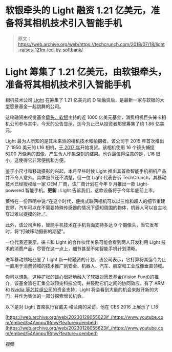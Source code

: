 # 软银牵头的 Light 融资 1.21 亿美元，准备将其相机技术引入智能手机 

> 原文：<https://web.archive.org/web/https://techcrunch.com/2018/07/18/light-raises-121m-led-by-softbank/>

# Light 筹集了 1.21 亿美元，由软银牵头，准备将其相机技术引入智能手机

相机技术公司 [Light](https://web.archive.org/web/20230128055623/https://light.co/) 在筹集了 1.21 亿美元的 D 轮融资后，是最新一家与软银的大型愿景基金一起跳舞的公司。

这轮融资由视觉基金[牵头，软银](https://web.archive.org/web/20230128055623/https://techcrunch.com/2017/05/20/softbank-vision-fund-first-close/)主持的近 1000 亿美元基金，消费相机巨头徕卡相机公司参与其中。今天的公告显示，迄今为止已从投资者那里筹集了约 1.86 亿美元。

Light 最为人所知的是其未来派的相机技术和拍摄者。该公司于 2015 年首次推出了 1950 美元的 L16 相机，[于 2017 年](https://web.archive.org/web/20230128055623/https://techcrunch.com/2017/07/14/light-starts-shipping-the-l16-its-16-camera-pocket-dslr-challenger/)开始发货。该相机使用 16 个镜头捕捉 5200 万像素的图像，产生令人印象深刻的结果。也许最值得注意的是，L16 很小，这使得它非常便携和方便。

鉴于小尺寸和移动摄影的兴起，本月早些时候 Light 推出其首款智能手机相机产品并不令人意外。具体细节还不清楚，但一位 Light 代表告诉 TechCrunch，其移动技术已经授权给一家 OEM 厂商，该厂商计划在今年 9 月推出一款 Light-powered 智能手机。**更新** : Light 告诉我们，这款设备将于今年年底前上市。

莱特在一份声明中说:“在这个时代，便携式联网相机可以以三维和超人的细节重建世界，汽车可以在不需要特殊传感器的情况下感知周围的物体，机器人可以自主地穿过难以捉摸的针。”。

此外，该公司声称，智能手机技术在手机背面支持多达 9 个摄像头，当它发布时，将“打破移动摄影的期望”。

一位代表还表示，徕卡和 Light 的合作伙伴关系可能会看到两人开发利用 Light 技术的消费产品，尽管在这一点上，细节甚至不如智能手机计划清晰。

进军移动领域凸显了 Light 新一轮融资的计划。该公司表示，它打算将其迄今为止一直用于消费领域的技术推广到安全、机器人、汽车、航空和工业成像垂直领域。

你可以想象，这种扩张的雄心很好地融入了软银对愿景基金(Vision Fund)的推介，该基金旨在汇集全球顶尖科技公司，并鼓励它们之间的协同效应。有了 ARM 和 [Nvidia 等芯片组公司](https://web.archive.org/web/20230128055623/https://techcrunch.com/2017/08/07/softbank-nvidia-vision-fund/)的资金支持，Light 将会看到大量的机会来敲开新的大门，并作为集体的一部分探索增长机会。

以下是对 Light 首席执行官戴夫·格兰南的采访，他在 CES 2016 上展示了 L16:

[https://web.archive.org/web/20230128055623if_/https://www.youtube.com/embed/54Aimpu1Rmw?feature=oembed](https://web.archive.org/web/20230128055623if_/https://www.youtube.com/embed/54Aimpu1Rmw?feature=oembed)

视频